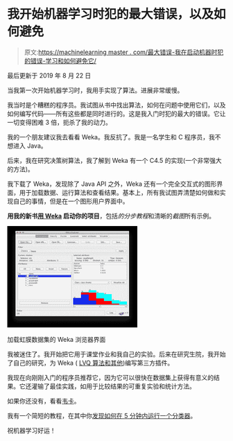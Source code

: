 # 我开始机器学习时犯的最大错误，以及如何避免

> 原文:[https://machinelearning master . com/最大错误-我在启动机器时犯的错误-学习和如何避免它/](https://machinelearningmastery.com/biggest-mistake-i-made-when-starting-machine-learning-and-how-to-avoid-it/)

最后更新于 2019 年 8 月 22 日

当我第一次开始机器学习时，我用手实现了算法。进展非常缓慢。

我当时是个糟糕的程序员。我试图从书中找出算法，如何在问题中使用它们，以及如何编写代码——所有这些都是同时进行的。这是我入门时犯的最大的错误。它让一切变得困难 3 倍，扼杀了我的动力。

我的一个朋友建议我去看看 Weka。我反抗了。我是一名学生和 C 程序员，我不想进入 Java。

后来，我在研究决策树算法，我了解到 Weka 有一个 C4.5 的实现(一个非常强大的方法)。

我下载了 Weka，发现除了 Java API 之外，Weka 还有一个完全交互式的图形界面，用于加载数据、运行算法和查看结果。基本上，所有我试图弄清楚如何做和实现自己的事情，但是在一个图形用户界面中。

**用我的新书[用 Weka](https://machinelearningmastery.com/machine-learning-mastery-weka/) 启动你的项目**，包括*的分步教程*和清晰的*截图*所有示例。

[![Weka Explorer Interface with the Iris dataset loaded](img/864dc1ea6a777ac55c1be13bcb543f86.png)](https://machinelearningmastery.com/wp-content/uploads/2014/02/weka-explorer.png)

加载虹膜数据集的 Weka 浏览器界面

我被迷住了。我开始把它用于课堂作业和我自己的实验。后来在研究生院，我开始了自己的研究，为 Weka ( [LVQ 算法和其他](http://wekaclassalgos.sourceforge.net/))编写第三方插件。

我现在向刚刚入门的程序员推荐它，因为它可以很快在数据集上获得有意义的结果。它还灌输了最佳实践，如用于比较结果的可重复实验和统计方法。

如果你还没有，看看[韦卡](https://machinelearningmastery.com/what-is-the-weka-machine-learning-workbench/ "What is the Weka Machine Learning Workbench")。

我有一个简短的教程，在其中你[发现如何在 5 分钟内运行一个分类器](https://machinelearningmastery.com/how-to-run-your-first-classifier-in-weka/ "How to Run Your First Classifier in Weka")。

祝机器学习好运！